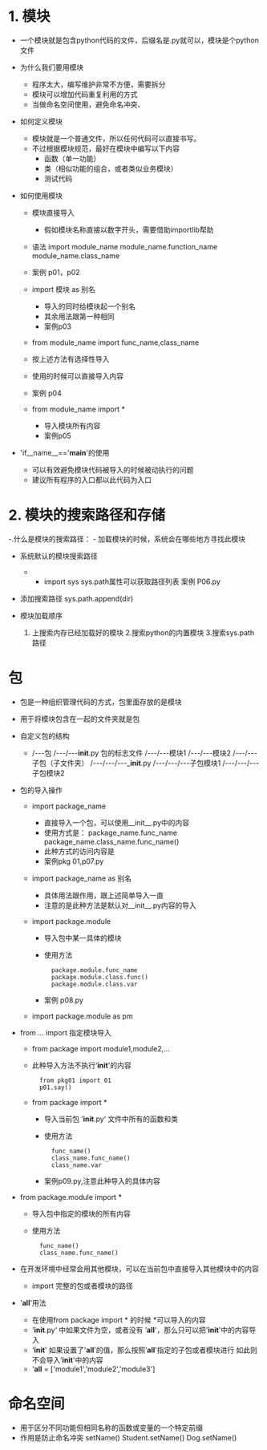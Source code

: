 # 1. 模块
- 一个模块就是包含python代码的文件，后缀名是.py就可以，模块是个python文件
- 为什么我们要用模块
    - 程序太大，编写维护非常不方便，需要拆分
    - 模块可以增加代码重复利用的方式
    - 当做命名空间使用，避免命名冲突、
- 如何定义模块
    - 模块就是一个普通文件，所以任何代码可以直接书写。
    - 不过根据模块规范，最好在模块中编写以下内容
        - 函数（单一功能）
        - 类（相似功能的组合，或者类似业务模块）
        - 测试代码
        
- 如何使用模块
    - 模块直接导入
        - 假如模块名称直接以数字开头，需要借助importlib帮助
    - 语法
        import module_name
        module_name.function_name
        module_name.class_name
    - 案例 p01，p02
    - import 模块 as 别名
        - 导入的同时给模块起一个别名
        - 其余用法跟第一种相同
        - 案例p03
        
    - from  module_name import func_name,class_name
    - 按上述方法有选择性导入
    - 使用的时候可以直接导入内容
    - 案例 p04
    
    - from module_name import *
        - 导入模块所有内容
        - 案例p05
- 'if__name__=='__main__'的使用
    - 可以有效避免模块代码被导入的时候被动执行的问题
    - 建议所有程序的入口都以此代码为入口

# 2. 模块的搜索路径和存储
-.什么是模块的搜索路径：
    - 加载模块的时候，系统会在哪些地方寻找此模块
- 系统默认的模块搜索路径
    -   - import sys
            sys.path属性可以获取路径列表
            案例 P06.py
            
- 添加搜索路径
    sys.path.append(dir)           

- 模块加载顺序
    1. 上搜索内存已经加载好的模块
    2.搜索python的内置模块
    3.搜索sys.path路径
    
    
    
# 包
- 包是一种组织管理代码的方式，包里面存放的是模块
- 用于将模块包含在一起的文件夹就是包
- 自定义包的结构
    -   /---包
        /---/---__init__.py 包的标志文件
        /---/---模块1
        /---/---模块2
        /---/---子包（子文件夹）
        /---/---/---___init__.py
        /---/---/---子包模块1
        /---/---/---子包模块2
        
- 包的导入操作
    - import package_name
        - 直接导入一个包，可以使用__init__.py中的内容
        - 使用方式是：
                package_name.func_name
                package_name.class_name.func_name()
        - 此种方式的访问内容是
        - 案例pkg 01,p07.py
    - import package_name as 别名
        - 具体用法跟作用，跟上述简单导入一直
        - 注意的是此种方法是默认对__init__.py内容的导入 
        
    - import package.module
        - 导入包中某一具体的模块
        - 使用方法
                
                package.module.func_name
                package.module.class.func()
                package.module.class.var
        - 案例 p08.py
        
    - import package.module as pm
    
- from ... import 指定模块导入
    - from package import module1,module2,...
    - 此种导入方法不执行‘__init__'的内容
            
            from pkg01 import 01
            p01.say()
    - from package import *
        - 导入当前包 ’__init__.py‘ 文件中所有的函数和类
        - 使用方法
                
                func_name()
                class_name.func_name()
                class_name.var
                
        - 案例p09.py,注意此种导入的具体内容

- from package.module import *
    - 导入包中指定的模块的所有内容
    - 使用方法
            
            func_name()
            class_name.func_name()

- 在开发环境中经常会用其他模块，可以在当前包中直接导入其他模块中的内容
    - import 完整的包或者模块的路径
    
- ‘__all__'用法
    - 在使用from package import * 的时候 *可以导入的内容
    - ’__init__.py‘ 中如果文件为空，或者没有 ’__all__'，那么只可以把'__init__'中的内容导入
    - ‘__init__' 如果设置了'__all__'的值，那么按照’__all__'指定的子包或者模块进行
        如此则不会导入‘__init__'中的内容
    - ’__all__ = ['module1','module2','module3']
    
    
# 命名空间  
- 用于区分不同功能但相同名称的函数或变量的一个特定前缀
- 作用是防止命名冲突
            setName()
            Student.setName()
            Dog.setName()
